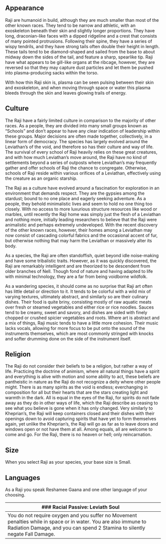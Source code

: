 ## Appearance

Raji are humanoid in build, although they are much smaller than most of the other known races. They tend to be narrow and athletic, with an exoskeleton beneath their skin and slightly longer proportions. They have long, draconian-like faces with a dipped ridgeline and a crest that consists of many pointed protrusions. Following their spine, they have a series of wispy tendrils, and they have strong tails often double their height in length. These tails tend to be diamond-shaped and sailed from the base to about midway down the sides of the tail, and feature a sharp, spearlike tip. Raji have what appears to be gill-like organs at the ribcage, however, they are reversed so that they may capture dust particles and let them be pushed into plasma-producing sacks within the torso.

With how thin Raji skin is, plasma can be seen pulsing between their skin and exoskeleton, and when moving through space or water this plasma bleeds through the skin and leaves glowing trails of energy.

## Culture

The Raji have a fairly limited culture in comparison to the majority of other races. As a people, they are divided into many small groups known as “Schools” and don’t appear to have any clear indication of leadership within these groups. Major decisions are often made together, collectively, in a linear form of democracy. The species has largely evolved around the Leviathan’s of the void, and therefore so has their culture and way of life. The survival of every school of Raji heavily relies on these great creatures, and with how much Leviathan’s move around, the Raji have no kind of settlements beyond a series of outposts where Leviathan’s may frequently gather and offer schools of Raji the chance to congregate. Otherwise, schools of Raji reside within various orifices of a Leviathan, effectively using the creature as an organic starship.

The Raji as a culture have evolved around a fascination for exploration in an environment that demands respect. They are the gypsies among the stardust; bound to no one place and eagerly seeking adventure. As a people, they behold minimalistic lives and seem to hold no one thing too closely. With no access to more luxurious structure resources like wood or marbles, until recently the Raji home was simply just the flesh of a Leviathan and nothing more, initially leading researchers to believe that the Raji were animalistic and perhaps extremely undeveloped. With the recent discovery of the other known races, however, their homes among a Leviathan may now consist of cascading colorful fabrics and the occasional accent of fur, but otherwise nothing that may harm the Leviathan or massively alter its body.

As a species, the Raji are often standoffish, quiet beyond idle noise-making and have some tribalistic traits. However, as it was quickly discovered, the Raji are remarkably intelligent and are theorized to be descendent from older branches of Nell. Though fond of nature and having adapted to life with minimal technology, they are a far from being voidborne wildfolk.

As a wandering species, it should come as no surprise that Raji art often has little detail or direction to it. It tends to be colorful with a wild mix of varying textures, ultimately abstract, and similarly so are their culinary dishes. Their food is quite briny, consisting mostly of raw aquatic meats over fresh or steamed vegetables and either rice or rice noodles. Sauces tend to be creamy, sweet and savory, and dishes are sided with finely chopped or crushed spicier vegetables and roots. Where art is abstract and a mix of things, Raji music tends to have a little more cohesion. Their music lacks vocals, allowing for more focus to be put onto the sound of the instruments themselves, which are most commonly stringed with knocks and softer drumming done on the side of the instrument itself.

## Religion

The Raji do not consider their beliefs to be a religion, but rather a way of life. Practicing the doctrine of animism, where all natural things have a spirit and everything is alive with motion and some ability to act, these beliefs are pantheistic in nature as the Raji do not recognize a deity where other people might. There is as many spirits as the void is endless; everchanging in composition for all but their hearts that are the stars creating light and warmth in the dark. All is equal in the eyes of the Raji, for spirits do not fade away as they do in other ways of life, which the Raji describe as ceasing to see what you believe is gone when it has only changed. Very similarly to Kheprian’s, the Raji will keep containers closed and their dishes with their openings down to avoid capturing spirits that have yet to form themselves again, yet unlike the Kheprian’s, the Raji will go as far as to leave doors and windows open or not have them at all. Among equals, all are welcome to come and go. For the Raji, there is no heaven or hell; only reincarnation.

## Size

When you select Raji as your species, your base size is Small.

## Languages

As a Raji you speak Reshamee Gaana and one other language of your choosing.

|### **Racial Passive: Leviath Soul**|   |
|---|---|
|You do not require oxygen and you suffer no Movement penalties while in space or in water. You are also immune to Radiation Damage, and you can spend 2 Stamina to silently negate Fall Damage.|   |